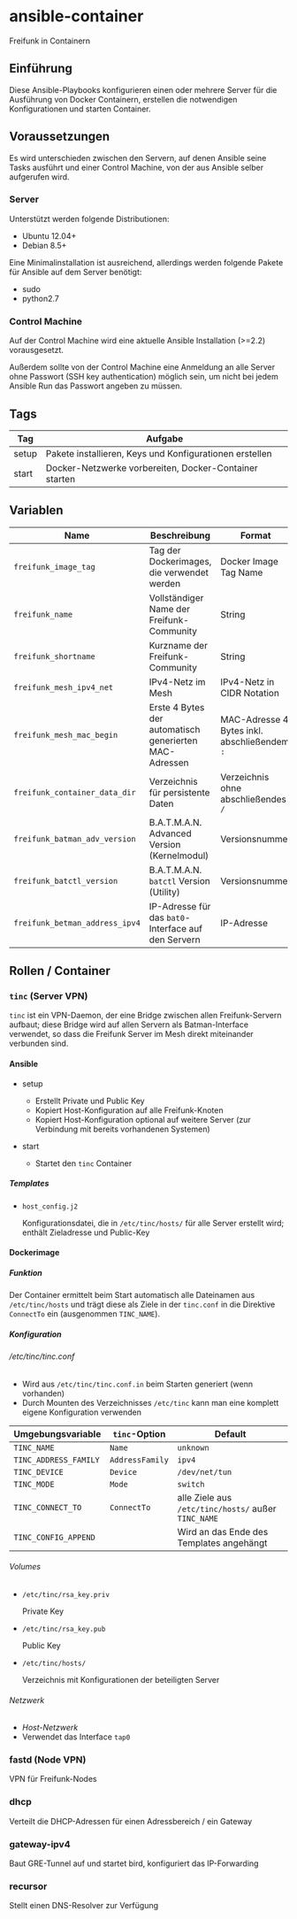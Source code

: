 # ansible-container

Freifunk in Containern

## Einführung

Diese Ansible-Playbooks konfigurieren einen oder mehrere Server für die Ausführung von Docker Containern, erstellen die notwendigen Konfigurationen und starten Container.

## Voraussetzungen

Es wird unterschieden zwischen den Servern, auf denen Ansible seine Tasks ausführt und einer Control Machine, von der aus Ansible selber aufgerufen wird.

### Server

Unterstützt werden folgende Distributionen:

* Ubuntu 12.04+
* Debian 8.5+

Eine Minimalinstallation ist ausreichend, allerdings werden folgende Pakete für Ansible auf dem Server benötigt:

* sudo
* python2.7

### Control Machine

Auf der Control Machine wird eine aktuelle Ansible Installation (>=2.2) vorausgesetzt.

Außerdem sollte von der Control Machine eine Anmeldung an alle Server ohne Passwort (SSH key authentication) möglich sein, um nicht bei jedem Ansible Run das Passwort angeben zu müssen.

## Tags

| Tag   | Aufgabe                                                 |
| ----- | ------------------------------------------------------- |
| setup | Pakete installieren, Keys und Konfigurationen erstellen |
| start | Docker-Netzwerke vorbereiten, Docker-Container starten  |

## Variablen

| Name                     | Beschreibung                               | Format                     | Default              |
| ------------------------ | ------------------------------------------ | -------------------------- | -------------------- |
| `freifunk_image_tag`     | Tag der Dockerimages, die verwendet werden | Docker Image Tag Name      | `latest`             |
| `freifunk_name`          | Vollständiger Name der Freifunk-Community  | String                     | `Freifunk Community` |
| `freifunk_shortname`     | Kurzname der Freifunk-Community            | String                     | `ffXXX`              |
| `freifunk_mesh_ipv4_net` | IPv4-Netz im Mesh                          | IPv4-Netz in CIDR Notation | `10.x.x.x/16`        |
| `freifunk_mesh_mac_begin` | Erste 4 Bytes der automatisch generierten MAC-Adressen  | MAC-Adresse 4 Bytes inkl. abschließendem `:` | `fe:ed:ca:fe:`        |
| `freifunk_container_data_dir` | Verzeichnis für persistente Daten  | Verzeichnis ohne abschließendes `/` | `/freifunk`        |
| `freifunk_batman_adv_version` | B.A.T.M.A.N. Advanced Version (Kernelmodul) | Versionsnummer | `2017.0.1`        |
| `freifunk_batctl_version` | B.A.T.M.A.N. `batctl` Version (Utility) | Versionsnummer | `2017.0`        |
| `freifunk_betman_address_ipv4` | IP-Adresse für das `bat0`-Interface auf den Servern | IP-Adresse | ``        |

## Rollen / Container

### `tinc` (Server VPN)

`tinc` ist ein VPN-Daemon, der eine Bridge zwischen allen Freifunk-Servern aufbaut; diese Bridge wird auf allen Servern
als Batman-Interface verwendet, so dass die Freifunk Server im Mesh direkt miteinander verbunden sind.

#### Ansible

* setup

  * Erstellt Private und Public Key
  * Kopiert Host-Konfiguration auf alle Freifunk-Knoten
  * Kopiert Host-Konfiguration optional auf weitere Server (zur Verbindung mit bereits vorhandenen Systemen)

* start

  * Startet den `tinc` Container

##### Templates

* ``host_config.j2``

  Konfigurationsdatei, die in ``/etc/tinc/hosts/`` für alle Server erstellt wird; enthält Zieladresse und Public-Key

#### Dockerimage

##### Funktion

Der Container ermittelt beim Start automatisch alle Dateinamen aus ``/etc/tinc/hosts`` und trägt diese als Ziele in der
``tinc.conf`` in die Direktive ``ConnectTo`` ein (ausgenommen ``TINC_NAME``).

##### Konfiguration

###### /etc/tinc/tinc.conf

* Wird aus ``/etc/tinc/tinc.conf.in`` beim Starten generiert (wenn vorhanden)
* Durch Mounten des Verzeichnisses ``/etc/tinc`` kann man eine komplett eigene Konfiguration verwenden

| Umgebungsvariable       | `tinc`-Option     | Default                                                 |
| ----------------------- | ----------------- | ------------------------------------------------------- |
| ``TINC_NAME``           | ``Name``          | ``unknown``                                             |
| ``TINC_ADDRESS_FAMILY`` | ``AddressFamily`` | ``ipv4``                                                |
| ``TINC_DEVICE``         | ``Device``        | ``/dev/net/tun``                                        |
| ``TINC_MODE``           | ``Mode``          | ``switch``                                              |
| ``TINC_CONNECT_TO``     | ``ConnectTo``     | alle Ziele aus ``/etc/tinc/hosts/`` außer ``TINC_NAME`` |
| ``TINC_CONFIG_APPEND``  |                   | Wird an das Ende des Templates angehängt                |

###### Volumes

* ``/etc/tinc/rsa_key.priv``

  Private Key

* ``/etc/tinc/rsa_key.pub``

  Public Key

* ``/etc/tinc/hosts/``

  Verzeichnis mit Konfigurationen der beteiligten Server

###### Netzwerk

* *Host-Netzwerk*
* Verwendet das Interface ``tap0``

### fastd (Node VPN)

VPN für Freifunk-Nodes

### dhcp

Verteilt die DHCP-Adressen für einen Adressbereich / ein Gateway

### gateway-ipv4

Baut GRE-Tunnel auf und startet bird, konfiguriert das IP-Forwarding

### recursor

Stellt einen DNS-Resolver zur Verfügung
